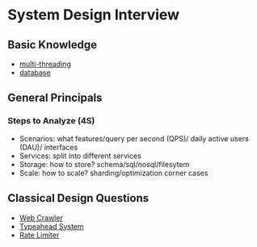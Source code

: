 # System Design Interview

## Basic Knowledge
- [multi-threading](multithreading.md)
- [database](database.md)

## General Principals
### Steps to Analyze (4S)
- Scenarios: what features/query per second (QPS)/ daily active users (DAU)/ interfaces
- Services: split into different services
- Storage: how to store? schema/sql/nosql/filesytem
- Scale: how to scale? sharding/optimization corner cases

## Classical Design Questions
- [Web Crawler](crawler.md)
- [Typeahead System](typeahead.md)
- [Rate Limiter](ratelimiter.md)
